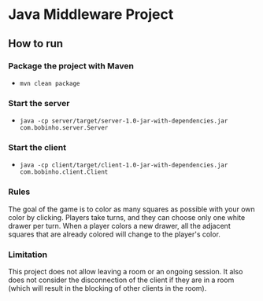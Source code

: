 # Java Middleware Project

## How to run

### Package the project with Maven
- `mvn clean package`

### Start the server
- `java -cp server/target/server-1.0-jar-with-dependencies.jar com.bobinho.server.Server`

### Start the client
- `java -cp client/target/client-1.0-jar-with-dependencies.jar com.bobinho.client.Client`

### Rules

The goal of the game is to color as many squares as possible with your own color by clicking. Players take turns, and they can choose only one white drawer per turn. When a player colors a new drawer, all the adjacent squares that are already colored will change to the player's color.

### Limitation

This project does not allow leaving a room or an ongoing session. It also does not consider the disconnection of the client if they are in a room (which will result in the blocking of other clients in the room).